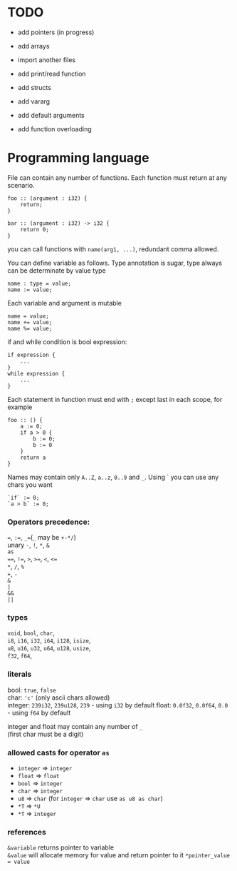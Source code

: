 # TODO
* add pointers (in progress)
* add arrays
* import another files
* add print/read function
* add structs


* add vararg
* add default arguments
* add function overloading

# Programming language

File can contain any number of functions. Each function must return at any scenario.
```
foo :: (argument : i32) {
    return;
}

bar :: (argument : i32) -> i32 {
    return 0;
}
```

you can call functions with ```name(arg1, ...)```, redundant comma allowed.

You can define variable as follows. Type annotation is sugar, type always can be determinate by value type
```
name : type = value;
name := value;
```

Each variable and argument is mutable
```
name = value;
name += value;
name %= value;
```

if and while condition is bool expression:
```
if expression {
    ...
}
while expression {
    ...
}
```

Each statement in function must end with `;` except last in each scope, for example
```
foo :: () {
    a := 0;
    if a > 0 {
        b := 0;
        b := 0
    }
    return a
}
```

Names may contain only `A..Z`, `a..z`, `0..9` and `_`. Using ` you can use any chars you want
```
`if` := 0;
`a > b` := 0;
```

### Operators precedence:  
`=`, `:=`, `_=`(`_` may be `+-*/`)  
unary `-`, `!`, `*`, `&`  
`as`  
`==`, `!=`, `>`, `>=`, `<`, `<=`  
`*`, `/`, `%`  
`+`, `-`  
`&`  
`|`  
`&&`  
`||`  

### types

`void`, `bool`, `char`,  
`i8`, `i16`, `i32`, `i64`, `i128`, `isize`,  
`u8`, `u16`, `u32`, `u64`, `u128`, `usize`,  
`f32`, `f64`,

### literals

bool: `true`, `false`  
char: `'c'` (only ascii chars allowed)  
integer: `239i32`, `239u128`, `239` - using `i32` by default
float: `0.0f32`, `0.0f64`, `0.0` - using `f64` by default  

integer and float may contain any number of `_`  
(first char must be a digit)

### allowed casts for operator `as`
* `integer` => `integer`
* `float` => `float`
* `bool` => `integer`
* `char` => `integer`
* `u8` => `char` (for `integer` => `char` use `as u8 as char`)
* `*T` => `*U`
* `*T` => `integer`

### references
`&variable` returns pointer to variable  
`&value` will allocate memory for value and return pointer to it
`*pointer_value = value` 
